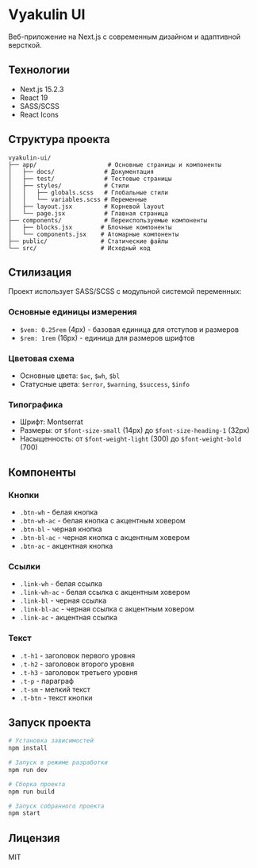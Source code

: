 # Vyakulin UI

Веб-приложение на Next.js с современным дизайном и адаптивной версткой.

## Технологии

- Next.js 15.2.3
- React 19
- SASS/SCSS
- React Icons

## Структура проекта

```
vyakulin-ui/
├── app/                    # Основные страницы и компоненты
│   ├── docs/              # Документация
│   ├── test/              # Тестовые страницы
│   ├── styles/            # Стили
│   │   ├── globals.scss   # Глобальные стили
│   │   └── variables.scss # Переменные
│   ├── layout.jsx         # Корневой layout
│   └── page.jsx           # Главная страница
├── components/            # Переиспользуемые компоненты
│   ├── blocks.jsx        # Блочные компоненты
│   └── components.jsx    # Атомарные компоненты
├── public/               # Статические файлы
└── src/                  # Исходный код
```

## Стилизация

Проект использует SASS/SCSS с модульной системой переменных:

### Основные единицы измерения
- `$vem: 0.25rem` (4px) - базовая единица для отступов и размеров
- `$rem: 1rem` (16px) - единица для размеров шрифтов

### Цветовая схема
- Основные цвета: `$ac`, `$wh`, `$bl`
- Статусные цвета: `$error`, `$warning`, `$success`, `$info`

### Типографика
- Шрифт: Montserrat
- Размеры: от `$font-size-small` (14px) до `$font-size-heading-1` (32px)
- Насыщенность: от `$font-weight-light` (300) до `$font-weight-bold` (700)

## Компоненты

### Кнопки
- `.btn-wh` - белая кнопка
- `.btn-wh-ac` - белая кнопка с акцентным ховером
- `.btn-bl` - черная кнопка
- `.btn-bl-ac` - черная кнопка с акцентным ховером
- `.btn-ac` - акцентная кнопка

### Ссылки
- `.link-wh` - белая ссылка
- `.link-wh-ac` - белая ссылка с акцентным ховером
- `.link-bl` - черная ссылка
- `.link-bl-ac` - черная ссылка с акцентным ховером
- `.link-ac` - акцентная ссылка

### Текст
- `.t-h1` - заголовок первого уровня
- `.t-h2` - заголовок второго уровня
- `.t-h3` - заголовок третьего уровня
- `.t-p` - параграф
- `.t-sm` - мелкий текст
- `.t-btn` - текст кнопки

## Запуск проекта

```bash
# Установка зависимостей
npm install

# Запуск в режиме разработки
npm run dev

# Сборка проекта
npm run build

# Запуск собранного проекта
npm start
```

## Лицензия

MIT 